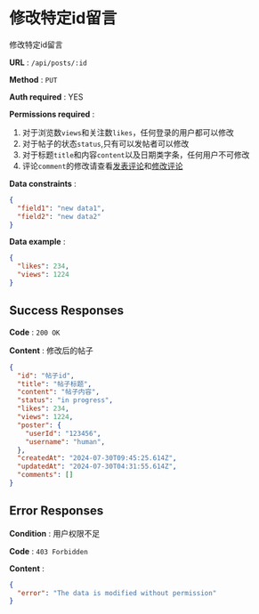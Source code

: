 # 修改特定id留言

修改特定id留言

**URL** : `/api/posts/:id`

**Method** : `PUT`

**Auth required** : YES

**Permissions required** : 
1. 对于浏览数`views`和关注数`likes`，任何登录的用户都可以修改
2. 对于帖子的状态`status`,只有可以发帖者可以修改
3. 对于标题`title`和内容`content`以及日期类字条，任何用户不可修改
4. 评论`comment`的修改请查看[发表评论]()和[修改评论]()

**Data constraints** : 
```json
{
  "field1": "new data1",
  "field2": "new data2"
}
```

**Data example** : 
```json
{
  "likes": 234,
  "views": 1224
}
```

## Success Responses

**Code** : `200 OK`

**Content** : 
修改后的帖子

```json
{
  "id": "帖子id",
  "title": "帖子标题",
  "content": "帖子内容",
  "status": "in progress", 
  "likes": 234, 
  "views": 1224, 
  "poster": {
    "userId": "123456",
    "username": "human",
  },
  "createdAt": "2024-07-30T09:45:25.614Z", 
  "updatedAt": "2024-07-30T04:31:55.614Z",
  "comments": []
}
```

## Error Responses

**Condition** : 用户权限不足

**Code** : `403 Forbidden`

**Content** : 
```json
{
  "error": "The data is modified without permission"
}
```
